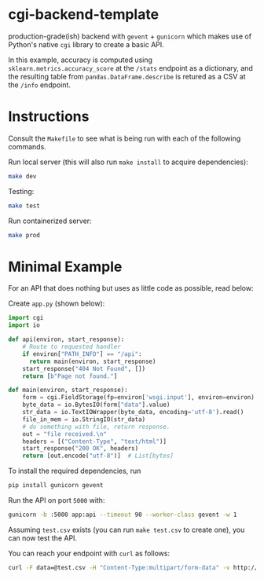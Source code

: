 # cgi-backend-template
production-grade(ish) backend with `gevent` + `gunicorn` which makes use of Python's native `cgi` library to create a basic API.

In this example, accuracy is computed using `sklearn.metrics.accuracy_score` at the `/stats` endpoint as a dictionary, and the resulting table from `pandas.DataFrame.describe` is retured as a CSV at the `/info` endpoint.

# Instructions

Consult the `Makefile` to see what is being run with each of the following commands.

Run local server (this will also run `make install` to acquire dependencies):
```bash
make dev
```

Testing:
```bash
make test
```

Run containerized server:
```bash
make prod
```

# Minimal Example
For an API that does nothing but uses as little code as possible, read below:

Create `app.py` (shown below):

```python
import cgi
import io

def api(environ, start_response):
    # Route to requested handler
    if environ["PATH_INFO"] == "/api":
      return main(environ, start_response)
    start_response("404 Not Found", [])
    return [b"Page not found."]

def main(environ, start_response):
    form = cgi.FieldStorage(fp=environ['wsgi.input'], environ=environ)
    byte_data = io.BytesIO(form["data"].value)
    str_data = io.TextIOWrapper(byte_data, encoding='utf-8').read()
    file_in_mem = io.StringIO(str_data)
    # do something with file, return response.
    out = "file received.\n"
    headers = [("Content-Type", "text/html")]
    start_response("200 OK", headers)
    return [out.encode("utf-8")]  # List[bytes]
```

To install the required dependencies, run
```bash
pip install gunicorn gevent
```


Run the API on port `5000` with:
```bash
gunicorn -b :5000 app:api --timeout 90 --worker-class gevent -w 1
```


Assuming `test.csv` exists (you can run `make test.csv` to create one), you can now test the API.

You can reach your endpoint with `curl` as follows:
```bash
curl -F data=@test.csv -H "Content-Type:multipart/form-data" -v http://localhost:5000/api
```


